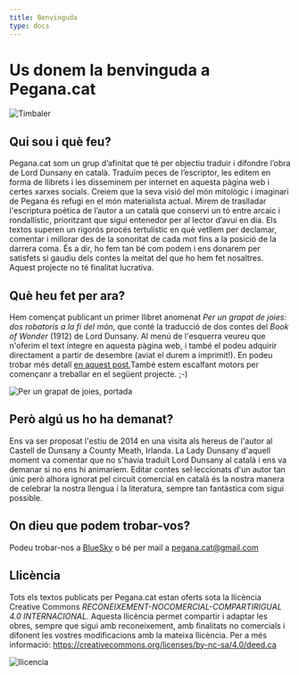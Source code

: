 ```yaml
---
title: Benvinguda
type: docs
---
```


# Us donem la benvinguda a Pegana.cat


![Timbaler](/Timbaler.png)


## Qui sou i què feu?

Pegana.cat som un grup d’afinitat que té per objectiu traduir i difondre l’obra de Lord Dunsany en català. Traduïm peces de l’escriptor, les editem en forma de llibrets i les disseminem per internet en aquesta pàgina web i certes xarxes socials. Creiem que la seva visió del món mitològic i imaginari de Pegana és refugi en el món materialista actual. Mirem de traslladar l'escriptura poètica de l’autor a un català que conservi un tó entre arcaic i rondallístic, prioritzant que sigui entenedor per al lector d’avui en dia. Els textos superen un rigorós procés tertulístic en què  vetllem per declamar, comentar i millorar des de la sonoritat de cada mot fins a la posició de la darrera coma. És a dir, ho fem tan bé com podem i ens donarem per satisfets si gaudiu dels contes la meitat del que ho hem fet nosaltres. Aquest projecte no té finalitat lucrativa.

## Què heu fet per ara?

Hem començat publicant un primer llibret anomenat *Per un grapat de joies: dos robatoris a la fi del món*, que conté la traducció de dos contes del *Book of Wonder* (1912) de Lord Dunsany. Al menú de l'esquerra veureu que n'oferim el text íntegre en aquesta pàgina web, i també el podeu adquirir directament a partir de desembre (aviat el durem a imprimit!). En podeu trobar més detall [en aquest post.](/docs/grapat-de-joies)També estem escalfant motors per començanr a treballar en el següent projecte. ;-)

![Per un grapat de joies, portada](/grapat_portada.png)

## Però algú us ho ha demanat?

Ens va ser proposat l'estiu de 2014 en una visita als hereus de l'autor al Castell de Dunsany a County Meath, Irlanda. La Lady Dunsany d'aquell moment va comentar que no s'havia traduït Lord Dunsany al català i ens va demanar si no ens hi animaríem. Editar contes sel·leccionats d'un autor tan únic però alhora ignorat pel circuit comercial en català és la nostra manera de celebrar la nostra llengua i la literatura, sempre tan fantàstica com sigui possible.

## On dieu que podem trobar-vos?

Podeu trobar-nos a [BlueSky](https://bsky.app/profile/pegana-cat.bsky.social) o bé per mail a pegana.cat@gmail.com

## Llicència

Tots els textos publicats per Pegana.cat estan oferts sota la llicència Creative Commons *RECONEIXEMENT-NOCOMERCIAL-COMPARTIRIGUAL 4.0 INTERNACIONAL*. Aquesta llicència permet compartir i adaptar les obres, sempre que sigui amb reconeixement, amb finalitats no comercials i difonent les vostres modificacions amb la mateixa llicència. Per a més informació: https://creativecommons.org/licenses/by-nc-sa/4.0/deed.ca

![llicencia](/cc-by-nc-sa.png)
